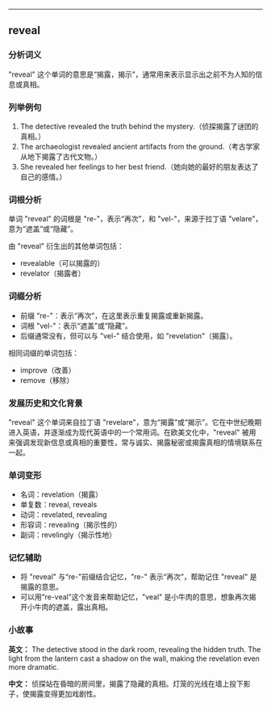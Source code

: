 
---------------
## reveal
### 分析词义
"reveal" 这个单词的意思是“揭露，揭示”，通常用来表示显示出之前不为人知的信息或真相。

### 列举例句
1. The detective revealed the truth behind the mystery.（侦探揭露了谜团的真相。）
2. The archaeologist revealed ancient artifacts from the ground.（考古学家从地下揭露了古代文物。）
3. She revealed her feelings to her best friend.（她向她的最好的朋友表达了自己的感情。）

### 词根分析
单词 "reveal" 的词根是 "re-"，表示“再次”，和 "vel-"，来源于拉丁语 "velare"，意为“遮盖”或“隐藏”。

由 "reveal" 衍生出的其他单词包括：
- revealable（可以揭露的）
- revelator（揭露者）

### 词缀分析
- 前缀 "re-"：表示“再次”，在这里表示重复揭露或重新揭露。
- 词根 "vel-"：表示“遮盖”或“隐藏”。
- 后缀通常没有，但可以与 "vel-" 结合使用，如 "revelation"（揭露）。

相同词缀的单词包括：
- improve（改善）
- remove（移除）

### 发展历史和文化背景
"reveal" 这个单词来自拉丁语 "revelare"，意为“揭露”或“揭示”。它在中世纪晚期进入英语，并逐渐成为现代英语中的一个常用词。在欧美文化中，"reveal" 被用来强调发现新信息或真相的重要性，常与诚实、揭露秘密或揭露真相的情境联系在一起。

### 单词变形
- 名词：revelation（揭露）
- 单复数：reveal, reveals
- 动词：revelated, revealing
- 形容词：revealing（揭示性的）
- 副词：revelingly（揭示性地）

### 记忆辅助
- 将 "reveal" 与“re-”前缀结合记忆，"re-" 表示“再次”，帮助记住 "reveal" 是揭露的意思。
- 可以用“re-veal”这个发音来帮助记忆，"veal" 是小牛肉的意思，想象再次揭开小牛肉的遮盖，露出真相。

### 小故事
**英文：** 
The detective stood in the dark room, revealing the hidden truth. The light from the lantern cast a shadow on the wall, making the revelation even more dramatic.

**中文：**
侦探站在昏暗的房间里，揭露了隐藏的真相。灯笼的光线在墙上投下影子，使揭露变得更加戏剧性。

